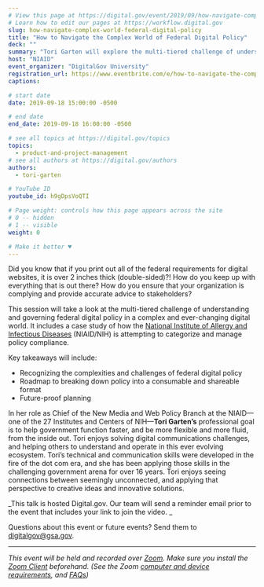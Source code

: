 ```yaml
---
# View this page at https://digital.gov/event/2019/09/how-navigate-complex-world-federal-digital
# Learn how to edit our pages at https://workflow.digital.gov
slug: how-navigate-complex-world-federal-digital-policy
title: "How to Navigate the Complex World of Federal Digital Policy"
deck: ""
summary: "Tori Garten will explore the multi-tiered challenge of understanding and governing federal digital policy in a complex and ever-changing digital world."
host: "NIAID"
event_organizer: "DigitalGov University"
registration_url: https://www.eventbrite.com/e/how-to-navigate-the-complex-world-of-federal-digital-policy-registration-72160535103
captions: 

# start date
date: 2019-09-18 15:00:00 -0500

# end date
end_date: 2019-09-18 16:00:00 -0500

# see all topics at https://digital.gov/topics
topics: 
  - product-and-project-management
# see all authors at https://digital.gov/authors
authors: 
  - tori-garten

# YouTube ID
youtube_id: h9gDpsVoQTI

# Page weight: controls how this page appears across the site
# 0 -- hidden
# 1 -- visible
weight: 0

# Make it better ♥
---
```


Did you know that if you print out all of the federal requirements for digital websites, it is over 2 inches thick (double-sided)?! How do you keep up with everything that is out there? How do you ensure that your organization is complying and provide accurate advice to stakeholders? 

This session will take a look at the multi-tiered challenge of understanding and governing federal digital policy in a complex and ever-changing digital world. It includes a case study of how the [National Institute of Allergy and Infectious Diseases](https://www.niaid.nih.gov/) (NIAID/NIH) is attempting to categorize and manage policy compliance. 

Key takeaways will include:

- Recognizing the complexities and challenges of federal digital policy 
- Roadmap to breaking down policy into a consumable and shareable format 
- Future-proof planning 

In her role as Chief of the New Media and Web Policy Branch at the NIAID&mdash;one of the 27 Institutes and Centers of NIH&mdash;**Tori Garten’s** professional goal is to help government function faster, and be more flexible and more fluid, from the inside out. Tori enjoys solving digital communications challenges, and helping others to understand and operate in this ever evolving ecosystem. Tori’s technical and communication skills were developed in the fire of the dot com era, and she has been applying those skills in the challenging government arena for over 16 years. Tori enjoys seeing connections between seemingly unconnected, and applying that perspective to creative ideas and innovative solutions. 

_This talk is hosted Digital.gov. Our team will send a reminder email prior to the event that includes your link to join the video. _ 

Questions about this event or future events? Send them to [digitalgov@gsa.gov](mailto:digitalgov@gsa.gov). 

---

_This event will be held and recorded over [Zoom](https://www.zoom.us/). Make sure you install the [Zoom Client](https://zoom.us/download#client&#95;4meeting) beforehand. (See the Zoom [computer and device requirements](https://support.zoom.us/hc/en-us/articles/201362023-System-Requirements-for-PC-Mac-and-Linux), and [FAQs](https://support.zoom.us/hc/en-us/sections/200277708-Frequently-Asked-Questions))_
